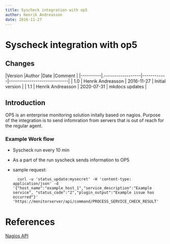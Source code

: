 ```yaml
---
title: Syscheck integration with op5
author: Henrik Andreasson
date: 2016-11-27
---
```


#  Syscheck integration with op5

## Changes

|Version   |Author             |Date        |Comment                      |
|----------|.------------------|------------|-----------------------------|
| 1.0      | Henrik Andreasson | 2016-11-27 | Initial version             |
| 1.1      | Henrik Andreasson | 2020-07-31 | mkdocs updates              |



## Introduction

OP5 is an enterprise monitoring solution initally based on nagios.
Purpose of the integration is to send infomration from servers that is out of reach for the regular agent.

### Example Work flow

* Syscheck run every 10 min
* As a part of the run syscheck sends information to OP5
* sample request:

        curl -u 'status_update:mysecret' -H 'content-type: application/json' -d '{"host_name":"example_host_1","service_description":"Example service", "status_code":"2","plugin_output":"Example issue has occurred"}' 'https://monitorserver/api/command/PROCESS_SERVICE_CHECK_RESULT'



References
==========

[Nagios API](https://kb.op5.com/display/HOWTOs/Submitting+status+updates+through+the+HTTP+API)
